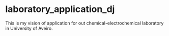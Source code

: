 # laboratory_application_dj
This is my vision of application for out chemical-electrochemical laboratory in University of Aveiro.
